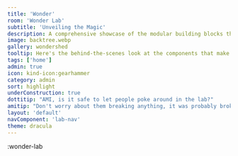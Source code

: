 ```yaml
---
title: 'Wonder'
room: 'Wonder Lab'
subtitle: 'Unveiling the Magic'
description: A comprehensive showcase of the modular building blocks that power our digital wonderland. Peer into the gears and cogs of our operation.
image: backtree.webp
gallery: wondershed
tooltip: Here's the behind-the-scenes look at the components that make up our site.
tags: ['home']
admin: true
icon: kind-icon:gearhammer
category: admin
sort: highlight
underConstruction: true
dottitip: "AMI, is it safe to let people poke around in the lab?"
amitip: "Don't worry about them breaking anything, it was probably broken before they touched it. Besides, there's always the button in the left corner that lets them head back to the main lab."
layout: 'default'
navComponent: 'lab-nav'
theme: dracula
---
```


:wonder-lab